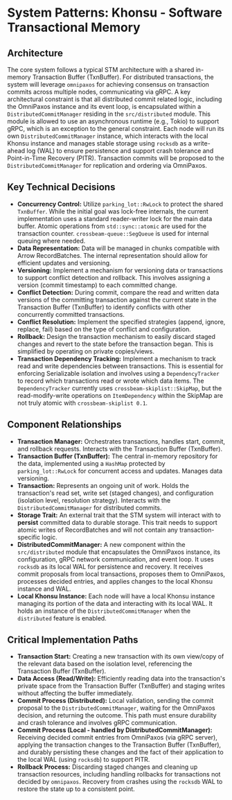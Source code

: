 # System Patterns: Khonsu - Software Transactional Memory

## Architecture

The core system follows a typical STM architecture with a shared in-memory Transaction Buffer (TxnBuffer). For distributed transactions, the system will leverage `omnipaxos` for achieving consensus on transaction commits across multiple nodes, communicating via gRPC. A key architectural constraint is that all distributed commit related logic, including the OmniPaxos instance and its event loop, is encapsulated within a `DistributedCommitManager` residing in the `src/distributed` module. This module is allowed to use an asynchronous runtime (e.g., Tokio) to support gRPC, which is an exception to the general constraint. Each node will run its own `DistributedCommitManager` instance, which interacts with the local Khonsu instance and manages stable storage using `rocksdb` as a write-ahead log (WAL) to ensure persistence and support crash tolerance and Point-in-Time Recovery (PITR). Transaction commits will be proposed to the `DistributedCommitManager` for replication and ordering via OmniPaxos.

## Key Technical Decisions

- **Concurrency Control:** Utilize `parking_lot::RwLock` to protect the shared `TxnBuffer`. While the initial goal was lock-free internals, the current implementation uses a standard reader-writer lock for the main data buffer. Atomic operations from `std::sync::atomic` are used for the transaction counter. `crossbeam-queue::SegQueue` is used for internal queuing where needed.
- **Data Representation:** Data will be managed in chunks compatible with Arrow RecordBatches. The internal representation should allow for efficient updates and versioning.
- **Versioning:** Implement a mechanism for versioning data or transactions to support conflict detection and rollback. This involves assigning a version (commit timestamp) to each committed change.
- **Conflict Detection:** During commit, compare the read and written data versions of the committing transaction against the current state in the Transaction Buffer (TxnBuffer) to identify conflicts with other concurrently committed transactions.
- **Conflict Resolution:** Implement the specified strategies (append, ignore, replace, fail) based on the type of conflict and configuration.
- **Rollback:** Design the transaction mechanism to easily discard staged changes and revert to the state before the transaction began. This is simplified by operating on private copies/views.
- **Transaction Dependency Tracking:** Implement a mechanism to track read and write dependencies between transactions. This is essential for enforcing Serializable isolation and involves using a `DependencyTracker` to record which transactions read or wrote which data items. The `DependencyTracker` currently uses `crossbeam-skiplist::SkipMap`, but the read-modify-write operations on `ItemDependency` within the SkipMap are not truly atomic with `crossbeam-skiplist 0.1`.

## Component Relationships

- **Transaction Manager:** Orchestrates transactions, handles start, commit, and rollback requests. Interacts with the Transaction Buffer (TxnBuffer).
- **Transaction Buffer (TxnBuffer):** The central in-memory repository for the data, implemented using a `HashMap` protected by `parking_lot::RwLock` for concurrent access and updates. Manages data versioning.
- **Transaction:** Represents an ongoing unit of work. Holds the transaction's read set, write set (staged changes), and configuration (isolation level, resolution strategy). Interacts with the `DistributedCommitManager` for distributed commits.
- **Storage Trait:** An external trait that the STM system will interact with to **persist** committed data to durable storage. This trait needs to support atomic writes of RecordBatches and will not contain any transaction-specific logic.
- **DistributedCommitManager:** A new component within the `src/distributed` module that encapsulates the OmniPaxos instance, its configuration, gRPC network communication, and event loop. It uses `rocksdb` as its local WAL for persistence and recovery. It receives commit proposals from local transactions, proposes them to OmniPaxos, processes decided entries, and applies changes to the local Khonsu instance and WAL.
- **Local Khonsu Instance:** Each node will have a local Khonsu instance managing its portion of the data and interacting with its local WAL. It holds an instance of the `DistributedCommitManager` when the `distributed` feature is enabled.

## Critical Implementation Paths

- **Transaction Start:** Creating a new transaction with its own view/copy of the relevant data based on the isolation level, referencing the Transaction Buffer (TxnBuffer).
- **Data Access (Read/Write):** Efficiently reading data into the transaction's private space from the Transaction Buffer (TxnBuffer) and staging writes without affecting the buffer immediately.
- **Commit Process (Distributed):** Local validation, sending the commit proposal to the `DistributedCommitManager`, waiting for the OmniPaxos decision, and returning the outcome. This path must ensure durability and crash tolerance and involves gRPC communication.
- **Commit Process (Local - handled by DistributedCommitManager):** Receiving decided commit entries from OmniPaxos (via gRPC server), applying the transaction changes to the Transaction Buffer (TxnBuffer), and durably persisting these changes and the fact of their application to the local WAL (using `rocksdb`) to support PITR.
- **Rollback Process:** Discarding staged changes and cleaning up transaction resources, including handling rollbacks for transactions not decided by `omnipaxos`. Recovery from crashes using the `rocksdb` WAL to restore the state up to a consistent point.
